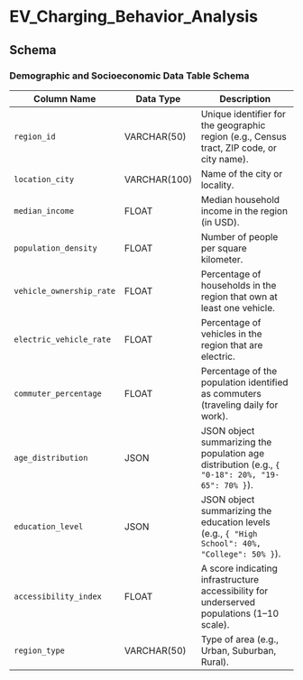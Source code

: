 # EV_Charging_Behavior_Analysis

## Schema

### Demographic and Socioeconomic Data Table Schema

| Column Name            | Data Type    | Description                                                                                     |
|------------------------|--------------|-------------------------------------------------------------------------------------------------|
| `region_id`            | VARCHAR(50) | Unique identifier for the geographic region (e.g., Census tract, ZIP code, or city name).       |
| `location_city`        | VARCHAR(100)| Name of the city or locality.                                                                  |
| `median_income`        | FLOAT       | Median household income in the region (in USD).                                                |
| `population_density`   | FLOAT       | Number of people per square kilometer.                                                         |
| `vehicle_ownership_rate`| FLOAT      | Percentage of households in the region that own at least one vehicle.                          |
| `electric_vehicle_rate`| FLOAT       | Percentage of vehicles in the region that are electric.                                        |
| `commuter_percentage`  | FLOAT       | Percentage of the population identified as commuters (traveling daily for work).               |
| `age_distribution`     | JSON        | JSON object summarizing the population age distribution (e.g., `{ "0-18": 20%, "19-65": 70% }`).|
| `education_level`      | JSON        | JSON object summarizing the education levels (e.g., `{ "High School": 40%, "College": 50% }`). |
| `accessibility_index`  | FLOAT       | A score indicating infrastructure accessibility for underserved populations (1–10 scale).       |
| `region_type`          | VARCHAR(50) | Type of area (e.g., Urban, Suburban, Rural).                                                   |
